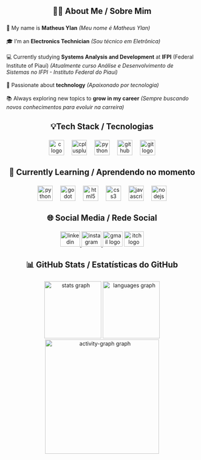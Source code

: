 <h2 align="center">👨‍💻 About Me / Sobre Mim</h2>

###

<p align="left">
  👋 My name is <strong>Matheus Ylan</strong> <em>(Meu nome é Matheus Ylan)</em><br><br>
  🎓 I’m an <strong>Electronics Technician</strong> <em>(Sou técnico em Eletrônica)</em><br><br>
  💻 Currently studying <strong>Systems Analysis and Development</strong> at <strong>IFPI</strong> (Federal Institute of Piauí) 
  <em>(Atualmente curso Análise e Desenvolvimento de Sistemas no IFPI - Instituto Federal do Piauí)</em><br><br>
  🚀 Passionate about <strong>technology</strong> <em>(Apaixonado por tecnologia)</em><br><br>
  📚 Always exploring new topics to <strong>grow in my career</strong> 
  <em>(Sempre buscando novos conhecimentos para evoluir na carreira)</em>
</p>



###

<h2 align="center">💡Tech Stack / Tecnologias</h2>

###

<div align="center">
  <img src="https://cdn.jsdelivr.net/gh/devicons/devicon/icons/c/c-original.svg" height="40" alt="c logo"  />
  <img width="12" />
  <img src="https://cdn.jsdelivr.net/gh/devicons/devicon/icons/cplusplus/cplusplus-original.svg" height="40" alt="cplusplus logo"  />
  <img width="12" />
  <img src="https://skillicons.dev/icons?i=py" height="40" alt="python logo"  />
  <img width="12" />
  <img src="https://skillicons.dev/icons?i=github" height="40" alt="github logo"  />
  <img width="12" />
  <img src="https://cdn.simpleicons.org/git/F05032" height="40" alt="git logo"  />
</div>

###

<h2 align="center">🚧 Currently Learning / Aprendendo no momento</h2>

###

<div align="center">
  <img src="https://skillicons.dev/icons?i=py" height="40" alt="python logo"  />
  <img width="12" />
  <img src="https://cdn.jsdelivr.net/gh/devicons/devicon/icons/godot/godot-original.svg" height="40" alt="godot logo"  />
  <img width="12" />
  <img src="https://cdn.jsdelivr.net/gh/devicons/devicon/icons/html5/html5-original.svg" height="40" alt="html5 logo"  />
  <img width="12" />
  <img src="https://cdn.jsdelivr.net/gh/devicons/devicon/icons/css3/css3-original.svg" height="40" alt="css3 logo"  />
  <img width="12" />
  <img src="https://cdn.jsdelivr.net/gh/devicons/devicon/icons/javascript/javascript-original.svg" height="40" alt="javascript logo"  />
  <img width="12" />
  <img src="https://skillicons.dev/icons?i=nodejs" height="40" alt="nodejs logo"  />
</div>

###

<h2 align="center">🌐 Social Media / Rede Social</h2>

###

<div align="center">
  <a href="https://br.linkedin.com/in/matheus-ylan-ara%C3%BAjo-moraes-411615350" target="_blank">
    <img src="https://raw.githubusercontent.com/maurodesouza/profile-readme-generator/master/src/assets/icons/social/linkedin/default.svg" width="52" height="40" alt="linkedin logo"  />
  </a>
  <a href="https://www.instagram.com/theus_.arj/#" target="_blank">
    <img src="https://raw.githubusercontent.com/maurodesouza/profile-readme-generator/master/src/assets/icons/social/instagram/default.svg" width="52" height="40" alt="instagram logo"  />
  </a>
  <img src="https://raw.githubusercontent.com/maurodesouza/profile-readme-generator/master/src/assets/icons/social/gmail/default.svg" width="52" height="40" alt="gmail logo"  />
  <a href="https://matheus-ylan.itch.io/" target="_blank">
    <img src="https://raw.githubusercontent.com/maurodesouza/profile-readme-generator/master/src/assets/icons/social/itch/default.svg" width="52" height="40" alt="itch logo"  />
  </a>
</div>

###

<h2 align="center">📊 GitHub Stats / Estatísticas do GitHub</h2>

###

<div align="center">
  <img src="https://github-readme-stats.vercel.app/api?username=matheusydev&hide_title=false&hide_rank=false&show_icons=true&include_all_commits=true&count_private=true&disable_animations=false&theme=discord_old_blurple&locale=en&hide_border=false&order=1" height="150" alt="stats graph"  />
  <img src="https://github-readme-stats.vercel.app/api/top-langs?username=matheusydev&locale=en&hide_title=false&layout=compact&card_width=320&langs_count=5&theme=discord_old_blurple&hide_border=false&order=2" height="150" alt="languages graph"  />
  <img src="https://github-readme-activity-graph.vercel.app/graph?username=matheusydev&radius=16&theme=github-dark-dimmed&area=true&order=5" height="300" alt="activity-graph graph"  />
</div>

###

